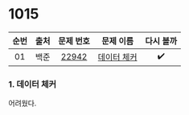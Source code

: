 # 1015



| 순번 | 출처 |                          문제 번호                           |                          문제 이름                           |     다시 볼까      |
| :--: | :--: | :----------------------------------------------------------: | :----------------------------------------------------------: | :----------------: |
|  01  | 백준 | <a href="https://www.acmicpc.net/problem/22942" target="_blank">22942</a> | <a href="https://www.acmicpc.net/problem/22942" target="_blank">데이터 체커</a> | :heavy_check_mark: |


### 1. 데이터 체커

어려웠다.
